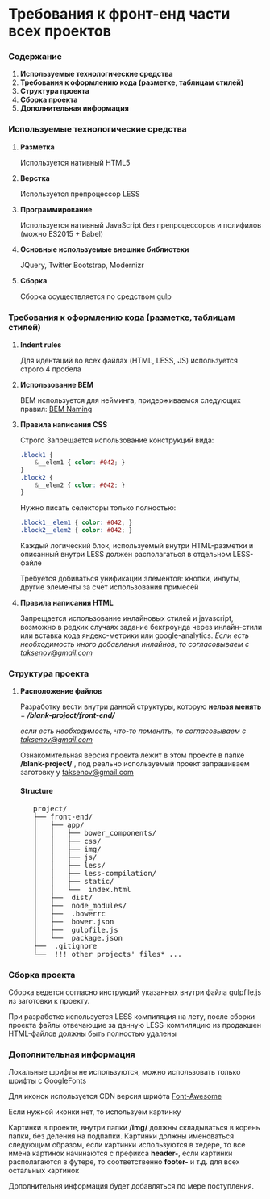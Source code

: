 # Требования к фронт-енд части всех проектов

### Содержание
1. **Используемые технологические средства**
2. **Требования к оформлению кода (разметке, таблицам стилей)**
3. **Структура проекта**
4. **Сборка проекта**
5. **Дополнительная информация**

### Используемые технологические средства

1. **Разметка**

   Используется нативный HTML5

2. **Верстка**

   Используется препроцессор LESS

3. **Программирование**

   Используется нативный JavaScript без препроцессоров и полифилов (можно ES2015 + Babel)

4. **Основные используемые внешние библиотеки**

   JQuery, Twitter Bootstrap, Modernizr

5. **Сборка**

   Сборка осуществляется по средством gulp  

### Требования к оформлению кода (разметке, таблицам стилей)

1. **Indent rules**

   Для идентаций во всех файлах (HTML, LESS, JS) используется строго 4 пробела 

2. **Использование BEM**

   BEM используется для нейминга, придерживаемся следующих правил: [BEM Naming](http://getbem.com/naming/ "BEM Naming") 

3. **Правила написания CSS**

   Строго Запрещается использование конструкций вида:

   ```css
   .block1 {
       &__elem1 { color: #042; }
   }
   .block2 {
       &__elem2 { color: #042; }
   }
   ```

   Нужно писать селекторы только полностью: 

   ```css
   .block1__elem1 { color: #042; }
   .block2__elem2 { color: #042; }
   ```

   Каждый логический блок, используемый внутри HTML-разметки и описанный внутри LESS должен располагаться в отдельном LESS-файле

   Требуется добиваться унификации элементов: кнопки, инпуты, другие элементы за счет использования примесей

4. **Правила написания HTML**

   Запрещается использование инлайновых стилей и javascript, возможно в редких случаях задание бекгроунда через инлайн-стили или вставка кода яндекс-метрики или google-analytics. *Если есть необходимость иного добавления инлайнов, то согласовываем с taksenov@gmail.com*

### Структура проекта

1. **Расположение файлов**

   Разработку вести внутри данной структуры, которую **нельзя менять** = ***/blank-project/front-end/***
   
   *если есть необходимость, что-то поменять, то согласовываем с taksenov@gmail.com*
   
   Ознакомительная версия проекта лежит в этом проекте в папке **/blank-project/** , под реально используемый проект запрашиваем заготовку у taksenov@gmail.com

   #### Structure
   <pre>
      project/
      ├── front-end/
      │   ├── app/
      │   │   ├── bower_components/
      │   │   ├── css/
      │   │   ├── img/
      │   │   ├── js/
      │   │   ├── less/
      │   │   ├── less-compilation/
      │   │   ├── static/
      │   │   └──  index.html
      │   ├──  dist/
      │   ├──  node_modules/
      │   ├──  .bowerrc
      │   ├──  bower.json
      │   ├──  gulpfile.js
      │   └──  package.json
      ├──  .gitignore
      └──  !!! other projects' files* ...
   </pre>

### Сборка проекта

   Сборка ведется согласно инструкций указанных внутри файла gulpfile.js из заготовки к проекту.

   При разработке используется LESS компиляция на лету, после сборки проекта файлы отвечающие за данную LESS-компиляцию из продакшен HTML-файлов должны быть полностью удалены

### Дополнительная информация

   Локальные шрифты не используются, можно использовать только шрифты с GoogleFonts

   Для иконок используется CDN версия шрифта [Font-Awesome](https://fortawesome.github.io/Font-Awesome/get-started/ "Font-Awesome")

   Если нужной иконки нет, то используем картинку

   Картинки в проекте, внутри папки **/img/** должны складываться в корень папки, без деления на подпапки. Картинки должны именоваться следующим образом, если картинки используются в хедере, то все имена картинок начинаются с префикса **header-**, если картинки располагаются в футере, то соответственно **footer-** и т.д. для всех остальных картинок

   Дополнительня информация будет добавляться по мере поступления.
